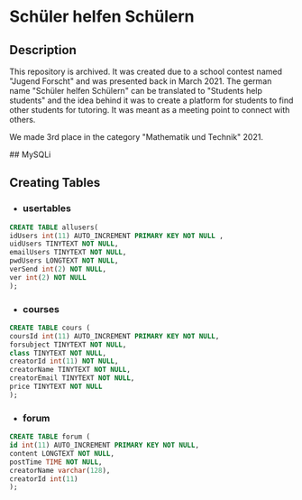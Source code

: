# Schüler helfen Schülern

## Description
This repository is archived.
It was created due to a school contest named "Jugend Forscht" and was presented back in March 2021.
The german name "Schüler helfen Schülern" can be translated to "Students help students" and the idea behind it was to create a platform for students to find other students for tutoring. It was meant as a meeting point to connect with others.

We made 3rd place in the category "Mathematik und Technik" 2021. 

#﻿# MySQLi

## Creating Tables

* ### usertables
```sql
CREATE TABLE allusers(
idUsers int(11) AUTO_INCREMENT PRIMARY KEY NOT NULL ,
uidUsers TINYTEXT NOT NULL,
emailUsers TINYTEXT NOT NULL,
pwdUsers LONGTEXT NOT NULL,
verSend int(2) NOT NULL,
ver int(2) NOT NULL
);
``` 

* ### courses
```sql
CREATE TABLE cours (
coursId int(11) AUTO_INCREMENT PRIMARY KEY NOT NULL,
forsubject TINYTEXT NOT NULL,
class TINYTEXT NOT NULL,
creatorId int(11) NOT NULL,
creatorName TINYTEXT NOT NULL,
creatorEmail TINYTEXT NOT NULL,
price TINYTEXT NOT NULL
);
```

* ### forum
```sql
CREATE TABLE forum ( 
id int(11) AUTO_INCREMENT PRIMARY KEY NOT NULL, 
content LONGTEXT NOT NULL, 
postTime TIME NOT NULL, 
creatorName varchar(128), 
creatorId int(11)
); 
```

